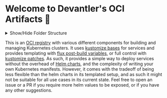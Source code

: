 # Welcome to Devantler's OCI Artifacts 🚀

<details>
  <summary>Show/Hide Folder Structure</summary>

<!-- readme-tree start -->
```
.
├── .github
│   ├── scripts
│   └── workflows
├── k8s
│   ├── .test
│   │   ├── .flux
│   │   ├── configs
│   │   ├── services
│   │   └── variables
│   ├── cert-manager
│   │   ├── certificates
│   │   └── cluster-issuers
│   ├── cloudflared
│   ├── flux-github-status-updater
│   ├── flux-webhook-receiver
│   │   ├── ingress-routes
│   │   └── secrets
│   ├── gha-runner-scale-set
│   ├── gha-runner-scale-set-controller
│   ├── harbor
│   ├── kube-prometheus-stack
│   ├── kubelet-serving-cert-approver
│   ├── metrics-server
│   ├── openebs
│   ├── pulumi-operator
│   │   └── programs
│   ├── redis
│   ├── reloader
│   ├── testkube
│   ├── traefik
│   └── vertical-pod-autoscaler
├── scripts
└── talos
    ├── cluster
    ├── controlplane
    └── worker

36 directories
```
<!-- readme-tree end -->

</details>

This is an [OCI registry](https://opencontainers.org) with various different components for building and managing Kubernetes clusters. It uses [kustomize bases](https://kubernetes.io/docs/tasks/manage-kubernetes-objects/kustomization/#bases-and-overlays) for services and provides templating with [flux post-build variables](https://fluxcd.io/flux/components/kustomize/kustomizations/#post-build-variable-substitution), or full control with [kustomize patches](https://kubernetes.io/docs/tasks/manage-kubernetes-objects/kustomization/#customizing). As such, it provides a simple way to deploy services without the overhead of [Helm charts](https://helm.sh/docs/topics/charts/), and the complexity of writing your own Kubernetes manifests. However, it comes with the tradeoff of being less flexible than the helm charts in its templated setup, and as such it might not be suitable for all use cases in its current state. Feel free to open an issue or a PR if you require more helm values to be exposed, or if you have any other suggestions.
